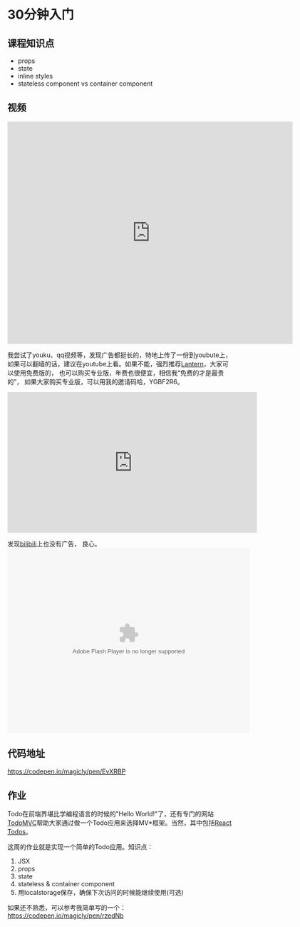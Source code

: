 # 30分钟入门

## 课程知识点
* props
* state
* inline styles
* stateless component vs container component

## 视频

<iframe frameborder="0" width="640" height="498" src="https://v.qq.com/iframe/player.html?vid=z0536ezm23l&tiny=0&auto=0" allowfullscreen></iframe>

我尝试了youku、qq视频等，发现广告都挺长的，特地上传了一份到youbute上，如果可以翻墙的话，建议在youtube上看。如果不能，强烈推荐[Lantern](https://github.com/getlantern/lantern)，大家可以使用免费版的， 也可以购买专业版，年费也很便宜，相信我“免费的才是最贵的”， 如果大家购买专业版，可以用我的邀请码哈，YGBF2R6。
<iframe width="560" height="315" src="https://www.youtube.com/embed/osFE32ccEig" frameborder="0" allowfullscreen></iframe>

发现[bilibili](https://www.bilibili.com/video/av14447835/)上也没有广告， 良心。
<embed height="415" width="544" quality="high" allowfullscreen="true" type="application/x-shockwave-flash" src="//static.hdslb.com/miniloader.swf" flashvars="aid=14447835&page=1" pluginspage="//www.adobe.com/shockwave/download/download.cgi?P1_Prod_Version=ShockwaveFlash"></embed>

## 代码地址
https://codepen.io/magicly/pen/EvXRBP

## 作业
Todo在前端界堪比学编程语言的时候的"Hello World!"了，还有专门的网站[TodoMVC](http://todomvc.com/)帮助大家通过做一个Todo应用来选择MV*框架。当然，其中包括[React Todos](http://todomvc.com/examples/react/#/)。

这周的作业就是实现一个简单的Todo应用。知识点：
1. JSX
2. props
3. state
4. stateless & container component
5. 用localstorage保存，确保下次访问的时候能继续使用(可选)

如果还不熟悉，可以参考我简单写的一个： https://codepen.io/magicly/pen/rzedNb